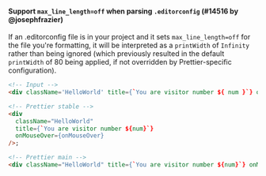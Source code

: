 #### Support `max_line_length=off` when parsing `.editorconfig` (#14516 by @josephfrazier)

If an .editorconfig file is in your project and it sets `max_line_length=off` for the file you're formatting,
it will be interpreted as a `printWidth` of `Infinity` rather than being ignored
(which previously resulted in the default `printWidth` of 80 being applied, if not overridden by Prettier-specific configuration).

<!-- prettier-ignore -->
```html
<!-- Input -->
<div className='HelloWorld' title={`You are visitor number ${ num }`} onMouseOver={onMouseOver}/>

<!-- Prettier stable -->
<div
  className="HelloWorld"
  title={`You are visitor number ${num}`}
  onMouseOver={onMouseOver}
/>;

<!-- Prettier main -->
<div className="HelloWorld" title={`You are visitor number ${num}`} onMouseOver={onMouseOver} />;
```
